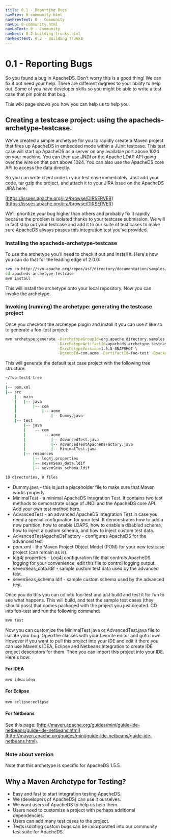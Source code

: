 ```yaml
---
title: 0.1 - Reporting Bugs
navPrev: 0-community.html
navPrevText: 0 - Community
navUp: 0-community.html
navUpText: 0 - Community
navNext: 0.2-building-trunks.html
navNextText: 0.2 - Building Trunks
---
```


# 0.1 - Reporting Bugs

So you found a bug in ApacheDS.  Don't worry this is a good thing!  We can fix it but need your help.  There are different degrees to your ability to help out.  Some of you have developer skills so you might be able to write a test case that pin points that bug. 

This wiki page shows you how you can help us to help you.

## Creating a testcase project: using the apacheds-archetype-testcase.

We've created a simple archetype for you to rapidly create a Maven project that fires up ApacheDS in embedded mode within a JUnit testcase. This test case will start up ApacheDS as a server on any available port above 1024 on your machine. You can then use JNDI or the Apache LDAP API going over the wire on that port above 1024. You can also use the ApacheDS core API to access the data directly.

So you can write client code in your test case immediately. Just add your code, tar gzip the project, and attach it to your JIRA issue on the ApacheDS JIRA here:

[https://issues.apache.org/jira/browse/DIRSERVER](https://issues.apache.org/jira/browse/DIRSERVER)

We'll prioritize your bug higher than others and probably fix it rapidly because the problem is isolated thanks to your testcase submission. We will in fact strip out your testcase and add it to our suite of test cases to make sure ApacheDS always passes this integration test you've provided.

### Installing the apacheds-archetype-testcase

To use the archetype you'll need to check it out and install it. Here's how you can do that for the leading edge of 2.0.0:

```bash
svn co http://svn.apache.org/repos/asf/directory/documentation/samples/trunk/apacheds-archetype-testcase
cd apacheds-archetype-testcase
mvn install
```

This will install the archetype onto your local repository. Now you can invoke the archetype.

### Invoking (running) the archetype: generating the testcase project

Once you checkout the archetype plugin and install it you can use it like so to generate a foo-test project:

```bash
mvn archetype:generate -DarchetypeGroupId=org.apache.directory.samples \
                       -DarchetypeArtifactId=apacheds-archetype-testcase \
                       -DarchetypeVersion=1.5.5-SNAPSHOT \
                       -DgroupId=com.acme -DartifactId=foo-test -Dpackage=com.acme
```

This will generate the default test case project with the following tree structure:

```bash
~/foo-test$ tree
.
|-- pom.xml
|-- src
    |-- main
    |   |-- java
    |       |-- com
    |           |-- acme
    |               |-- Dummy.java
    |-- test
        |-- java
        |    -- com
        |        -- acme
        |           |-- AdvancedTest.java
        |           |-- AdvancedTestApacheDsFactory.java
        |           |-- MinimalTest.java
        |-- resources
            |-- log4j.properties
            |-- sevenSeas_data.ldif
            |-- sevenSeas_schema.ldif

10 directories, 8 files
```

* Dummy.java - this is just a placeholder file to make sure that Maven works properly.
* MinimalTest - a minimal ApacheDS Integration Test. It contains two test methods to demonstrate usage of JNDI and the ApacheDS core API. Add your own test method here.
* AdvancedTest - an advanced ApacheDS Integration Test in case you need a special configuration for your test. It demonstrates how to add a new partition, how to enable LDAPS, how to enable a disabled schema, how to inject a custom schema, and how to inject custom test data.
* AdvancedTestApacheDsFactory - configures ApacheDS for the advanced test
* pom.xml - the Maven Project Object Model (POM) for your new testcase project (can remain as is).
* log4j.properties - Log4j configuration file that controls ApacheDS logging for your convenience; edit this file to control logging output.
* sevenSeas_data.ldif - sample custom test data used by the advanced test.
* sevenSeas_schema.ldif - sample custom schema used by the advanced test.

Once you do this you can cd into foo-test and just build and test it for fun to see what happens.  This will build, and test the sample test cases (they should pass) that comes packaged with the project you just created. CD into foo-test and run the following command:

```bash
mvn test
```

Now you can customize the MinimalTest.java or AdvancedTest.java file to isolate your bug. Open the classes with your favorite editor and goto town.  However if you want to pull this project into your IDE and edit it there you can use Maven's IDEA, Eclipse and Netbeans integration to create IDE project descriptors for them.  Then you can import this project into your IDE.  Here's how:

#### For IDEA

```bash
mvn idea:idea
```

#### For Eclipse

```bash
mvn eclipse:eclipse
```

#### For Netbeans

See this page: [http://maven.apache.org/guides/mini/guide-ide-netbeans/guide-ide-netbeans.html](http://maven.apache.org/guides/mini/guide-ide-netbeans/guide-ide-netbeans.html).

### Note about version

Note that this archetype is specific for ApacheDS 1.5.5.

## Why a Maven Archetype for Testing?

* Easy and fast to start integration testing ApacheDS.
* We (developers of ApacheDS) can use it ourselves.
* We want users of ApacheDS to help us help them.
* Users need to customize a project with perhaps additional dependencies.
* Users can add many test cases to the project.
* Tests isolating custom bugs can be incorporated into our community test suite for ApacheDS.
